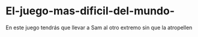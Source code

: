 # El-juego-mas-dificil-del-mundo-
En este juego tendrás que llevar a Sam al otro extremo sin que la atropellen 
